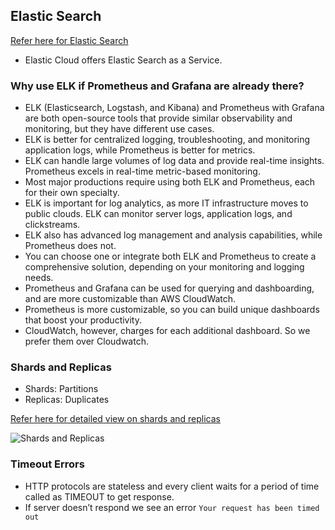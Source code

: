 Elastic Search
---------------

[Refer here for Elastic Search](https://directdevops.blog/2023/09/14/devops-classroomnotes-14-sep-2023/)

* Elastic Cloud offers Elastic Search as a Service.

###  Why use ELK if Prometheus and Grafana are already there?

*  ELK (Elasticsearch, Logstash, and Kibana) and Prometheus with Grafana are both open-source tools that provide similar observability and monitoring, but they have different use cases. 
* ELK is better for centralized logging, troubleshooting, and monitoring application logs, while Prometheus is better for metrics. 
* ELK can handle large volumes of log data and provide real-time insights. Prometheus excels in real-time metric-based monitoring. 
* Most major productions require using both ELK and Prometheus, each for their own specialty.
* ELK is important for log analytics, as more IT infrastructure moves to public clouds. ELK can monitor server logs, application logs, and clickstreams. 
* ELK also has advanced log management and analysis capabilities, while Prometheus does not.
* You can choose one or integrate both ELK and Prometheus to create a comprehensive solution, depending on your monitoring and logging needs.
* Prometheus and Grafana can be used for querying and dashboarding, and are more customizable than AWS CloudWatch.
* Prometheus is more customizable, so you can build unique dashboards that boost your productivity.
* CloudWatch, however, charges for each additional dashboard. So we prefer them over Cloudwatch.

### Shards and Replicas

* Shards: Partitions
* Replicas: Duplicates

[Refer here for detailed view on shards and replicas](https://www.baeldung.com/java-shards-replicas-elasticsearch)

![Shards and Replicas](https://i0.wp.com/directdevops.blog/wp-content/uploads/2023/09/mon9.png?w=800&ssl=1)

### Timeout Errors

* HTTP protocols are stateless and every client waits for a period of time called as TIMEOUT to get response. 
* If server doesn’t respond we see an error `Your request has been timed out`